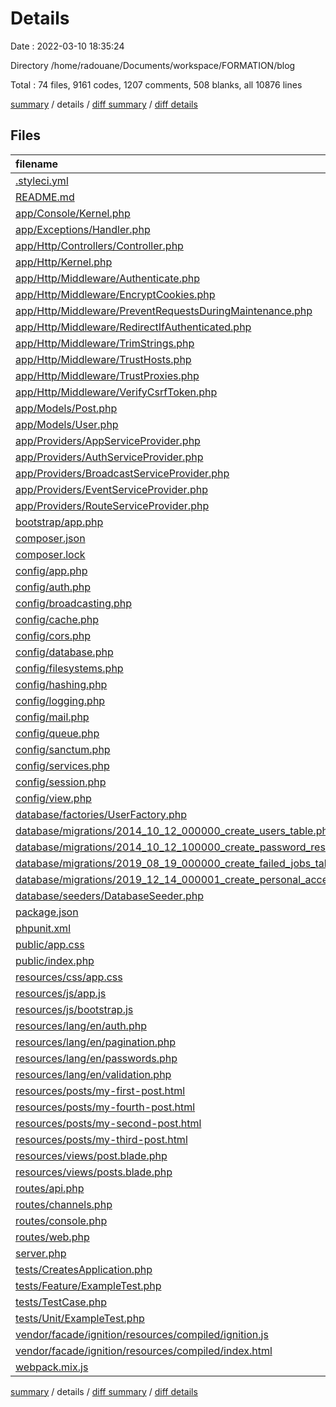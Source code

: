 # Details

Date : 2022-03-10 18:35:24

Directory /home/radouane/Documents/workspace/FORMATION/blog

Total : 74 files,  9161 codes, 1207 comments, 508 blanks, all 10876 lines

[summary](results.md) / details / [diff summary](diff.md) / [diff details](diff-details.md)

## Files
| filename | language | code | comment | blank | total |
| :--- | :--- | ---: | ---: | ---: | ---: |
| [.styleci.yml](/.styleci.yml) | YAML | 14 | 0 | 1 | 15 |
| [README.md](/README.md) | Markdown | 44 | 0 | 21 | 65 |
| [app/Console/Kernel.php](/app/Console/Kernel.php) | PHP | 15 | 12 | 6 | 33 |
| [app/Exceptions/Handler.php](/app/Exceptions/Handler.php) | PHP | 19 | 17 | 6 | 42 |
| [app/Http/Controllers/Controller.php](/app/Http/Controllers/Controller.php) | PHP | 10 | 0 | 4 | 14 |
| [app/Http/Kernel.php](/app/Http/Kernel.php) | PHP | 39 | 22 | 7 | 68 |
| [app/Http/Middleware/Authenticate.php](/app/Http/Middleware/Authenticate.php) | PHP | 12 | 6 | 4 | 22 |
| [app/Http/Middleware/EncryptCookies.php](/app/Http/Middleware/EncryptCookies.php) | PHP | 8 | 6 | 4 | 18 |
| [app/Http/Middleware/PreventRequestsDuringMaintenance.php](/app/Http/Middleware/PreventRequestsDuringMaintenance.php) | PHP | 8 | 6 | 4 | 18 |
| [app/Http/Middleware/RedirectIfAuthenticated.php](/app/Http/Middleware/RedirectIfAuthenticated.php) | PHP | 19 | 8 | 6 | 33 |
| [app/Http/Middleware/TrimStrings.php](/app/Http/Middleware/TrimStrings.php) | PHP | 11 | 5 | 4 | 20 |
| [app/Http/Middleware/TrustHosts.php](/app/Http/Middleware/TrustHosts.php) | PHP | 12 | 5 | 4 | 21 |
| [app/Http/Middleware/TrustProxies.php](/app/Http/Middleware/TrustProxies.php) | PHP | 14 | 10 | 5 | 29 |
| [app/Http/Middleware/VerifyCsrfToken.php](/app/Http/Middleware/VerifyCsrfToken.php) | PHP | 8 | 6 | 4 | 18 |
| [app/Models/Post.php](/app/Models/Post.php) | PHP | 36 | 9 | 13 | 58 |
| [app/Models/User.php](/app/Models/User.php) | PHP | 23 | 15 | 7 | 45 |
| [app/Providers/AppServiceProvider.php](/app/Providers/AppServiceProvider.php) | PHP | 12 | 12 | 5 | 29 |
| [app/Providers/AuthServiceProvider.php](/app/Providers/AuthServiceProvider.php) | PHP | 13 | 12 | 6 | 31 |
| [app/Providers/BroadcastServiceProvider.php](/app/Providers/BroadcastServiceProvider.php) | PHP | 12 | 5 | 5 | 22 |
| [app/Providers/EventServiceProvider.php](/app/Providers/EventServiceProvider.php) | PHP | 17 | 11 | 5 | 33 |
| [app/Providers/RouteServiceProvider.php](/app/Providers/RouteServiceProvider.php) | PHP | 30 | 25 | 9 | 64 |
| [bootstrap/app.php](/bootstrap/app.php) | PHP | 17 | 30 | 9 | 56 |
| [composer.json](/composer.json) | JSON | 63 | 0 | 1 | 64 |
| [composer.lock](/composer.lock) | JSON | 7,625 | 0 | 1 | 7,626 |
| [config/app.php](/config/app.php) | PHP | 82 | 121 | 33 | 236 |
| [config/auth.php](/config/auth.php) | PHP | 28 | 70 | 14 | 112 |
| [config/broadcasting.php](/config/broadcasting.php) | PHP | 30 | 22 | 13 | 65 |
| [config/cache.php](/config/cache.php) | PHP | 58 | 34 | 19 | 111 |
| [config/cors.php](/config/cors.php) | PHP | 3 | 29 | 3 | 35 |
| [config/database.php](/config/database.php) | PHP | 81 | 45 | 22 | 148 |
| [config/filesystems.php](/config/filesystems.php) | PHP | 29 | 32 | 13 | 74 |
| [config/hashing.php](/config/hashing.php) | PHP | 12 | 32 | 9 | 53 |
| [config/logging.php](/config/logging.php) | PHP | 66 | 34 | 19 | 119 |
| [config/mail.php](/config/mail.php) | PHP | 53 | 47 | 19 | 119 |
| [config/queue.php](/config/queue.php) | PHP | 47 | 32 | 15 | 94 |
| [config/sanctum.php](/config/sanctum.php) | PHP | 14 | 41 | 11 | 66 |
| [config/services.php](/config/services.php) | PHP | 16 | 11 | 7 | 34 |
| [config/session.php](/config/session.php) | PHP | 22 | 147 | 33 | 202 |
| [config/view.php](/config/view.php) | PHP | 10 | 20 | 7 | 37 |
| [database/factories/UserFactory.php](/database/factories/UserFactory.php) | PHP | 25 | 10 | 5 | 40 |
| [database/migrations/2014_10_12_000000_create_users_table.php](/database/migrations/2014_10_12_000000_create_users_table.php) | PHP | 23 | 10 | 4 | 37 |
| [database/migrations/2014_10_12_100000_create_password_resets_table.php](/database/migrations/2014_10_12_100000_create_password_resets_table.php) | PHP | 19 | 10 | 4 | 33 |
| [database/migrations/2019_08_19_000000_create_failed_jobs_table.php](/database/migrations/2019_08_19_000000_create_failed_jobs_table.php) | PHP | 23 | 10 | 4 | 37 |
| [database/migrations/2019_12_14_000001_create_personal_access_tokens_table.php](/database/migrations/2019_12_14_000001_create_personal_access_tokens_table.php) | PHP | 23 | 10 | 4 | 37 |
| [database/seeders/DatabaseSeeder.php](/database/seeders/DatabaseSeeder.php) | PHP | 9 | 6 | 4 | 19 |
| [package.json](/package.json) | JSON | 18 | 0 | 1 | 19 |
| [phpunit.xml](/phpunit.xml) | XML | 29 | 2 | 1 | 32 |
| [public/app.css](/public/app.css) | CSS | 15 | 0 | 2 | 17 |
| [public/index.php](/public/index.php) | PHP | 14 | 30 | 12 | 56 |
| [resources/css/app.css](/resources/css/app.css) | CSS | 0 | 0 | 1 | 1 |
| [resources/js/app.js](/resources/js/app.js) | JavaScript | 1 | 0 | 1 | 2 |
| [resources/js/bootstrap.js](/resources/js/bootstrap.js) | JavaScript | 3 | 18 | 8 | 29 |
| [resources/lang/en/auth.php](/resources/lang/en/auth.php) | PHP | 6 | 10 | 5 | 21 |
| [resources/lang/en/pagination.php](/resources/lang/en/pagination.php) | PHP | 5 | 10 | 5 | 20 |
| [resources/lang/en/passwords.php](/resources/lang/en/passwords.php) | PHP | 8 | 10 | 5 | 23 |
| [resources/lang/en/validation.php](/resources/lang/en/validation.php) | PHP | 125 | 30 | 9 | 164 |
| [resources/posts/my-first-post.html](/resources/posts/my-first-post.html) | HTML | 13 | 0 | 1 | 14 |
| [resources/posts/my-fourth-post.html](/resources/posts/my-fourth-post.html) | HTML | 13 | 0 | 1 | 14 |
| [resources/posts/my-second-post.html](/resources/posts/my-second-post.html) | HTML | 13 | 0 | 1 | 14 |
| [resources/posts/my-third-post.html](/resources/posts/my-third-post.html) | HTML | 13 | 0 | 1 | 14 |
| [resources/views/post.blade.php](/resources/views/post.blade.php) | PHP | 12 | 0 | 4 | 16 |
| [resources/views/posts.blade.php](/resources/views/posts.blade.php) | PHP | 17 | 0 | 2 | 19 |
| [routes/api.php](/routes/api.php) | PHP | 6 | 10 | 4 | 20 |
| [routes/channels.php](/routes/channels.php) | PHP | 5 | 10 | 4 | 19 |
| [routes/console.php](/routes/console.php) | PHP | 6 | 10 | 4 | 20 |
| [routes/web.php](/routes/web.php) | PHP | 15 | 10 | 5 | 30 |
| [server.php](/server.php) | PHP | 8 | 9 | 5 | 22 |
| [tests/CreatesApplication.php](/tests/CreatesApplication.php) | PHP | 12 | 5 | 6 | 23 |
| [tests/Feature/ExampleTest.php](/tests/Feature/ExampleTest.php) | PHP | 12 | 5 | 5 | 22 |
| [tests/TestCase.php](/tests/TestCase.php) | PHP | 7 | 0 | 4 | 11 |
| [tests/Unit/ExampleTest.php](/tests/Unit/ExampleTest.php) | PHP | 10 | 5 | 4 | 19 |
| [vendor/facade/ignition/resources/compiled/ignition.js](/vendor/facade/ignition/resources/compiled/ignition.js) | JavaScript | 5 | 27 | 0 | 32 |
| [vendor/facade/ignition/resources/compiled/index.html](/vendor/facade/ignition/resources/compiled/index.html) | HTML | 12 | 0 | 1 | 13 |
| [webpack.mix.js](/webpack.mix.js) | JavaScript | 4 | 11 | 3 | 18 |

[summary](results.md) / details / [diff summary](diff.md) / [diff details](diff-details.md)